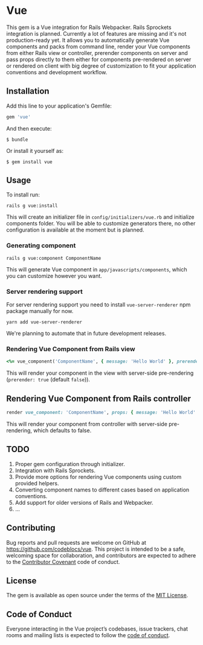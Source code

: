 # Vue

This gem is a Vue integration for Rails Webpacker. Rails Sprockets integration is planned. Currently a lot of features are missing and it's not production-ready yet. It allows you to automatically generate Vue components and packs from command line, render your Vue components from either Rails view or controller, prerender components on server and pass props directly to them either for components pre-rendered on server or rendered on client with big degree of customization to fit your application conventions and development workflow.

## Installation

Add this line to your application's Gemfile:

```ruby
gem 'vue'
```

And then execute:

    $ bundle

Or install it yourself as:

    $ gem install vue

## Usage

To install run:

```
rails g vue:install
```

This will create an initializer file in `config/initializers/vue.rb` and initialize components folder. You will be able to customize generators there, no other configuration is available at the moment but is planned.

### Generating component

```
rails g vue:component ComponentName
```

This will generate Vue component in `app/javascripts/components`, which you can customize however you want.

### Server rendering support

For server rendering support you need to install `vue-server-renderer` npm package manually for now.

```
yarn add vue-server-renderer
```

We're planning to automate that in future development releases.


### Rendering Vue Component from Rails view

```ruby
<%= vue_component('ComponentName', { message: 'Hello World' }, prerender: true) %>
```

This will render your component in the view with server-side pre-rendering (`prerender: true` (default `false`)).

## Rendering Vue Component from Rails controller

```ruby
render vue_component: 'ComponentName', props: { message: 'Hello World' }, prerender: true
```

This will render your component from controller with server-side pre-rendering, which defaults to false.

## TODO
1. Proper gem configuration through initializer.
2. Integration with Rails Sprockets.
3. Provide more options for rendering Vue components using custom provided helpers.
4. Converting component names to different cases based on application conventions.
5. Add support for older versions of Rails and Webpacker.
6. ...

## Contributing

Bug reports and pull requests are welcome on GitHub at https://github.com/codeblocs/vue. This project is intended to be a safe, welcoming space for collaboration, and contributors are expected to adhere to the [Contributor Covenant](http://contributor-covenant.org) code of conduct.

## License

The gem is available as open source under the terms of the [MIT License](https://opensource.org/licenses/MIT).

## Code of Conduct

Everyone interacting in the Vue project’s codebases, issue trackers, chat rooms and mailing lists is expected to follow the [code of conduct](https://github.com/codeblocs/vue/blob/master/CODE_OF_CONDUCT.md).
